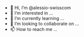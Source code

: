 - 👋 Hi, I’m @alessio-swisscom
- 👀 I’m interested in ...
- 🌱 I’m currently learning ...
- 💞️ I’m looking to collaborate on ...
- 📫 How to reach me ...

<!---
alessio-swisscom/alessio-swisscom is a ✨ special ✨ repository because its `README.md` (this file) appears on your GitHub profile.
You can click the Preview link to take a look at your changes.
--->

